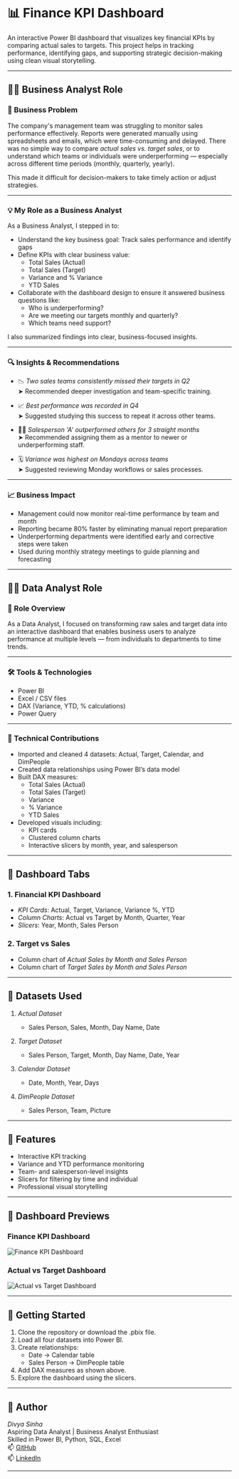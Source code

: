 # 📊 Finance KPI Dashboard

An interactive Power BI dashboard that visualizes key financial KPIs by comparing actual sales to targets. This project helps in tracking performance, identifying gaps, and supporting strategic decision-making using clean visual storytelling.

---

## 👩‍💼 Business Analyst Role

### 🧩 Business Problem

The company's management team was struggling to monitor sales performance effectively. Reports were generated manually using spreadsheets and emails, which were time-consuming and delayed. There was no simple way to compare *actual sales vs. target sales*, or to understand which teams or individuals were underperforming — especially across different time periods (monthly, quarterly, yearly).

This made it difficult for decision-makers to take timely action or adjust strategies.

---

### 💡 My Role as a Business Analyst

As a Business Analyst, I stepped in to:

- Understand the key business goal: Track sales performance and identify gaps
- Define KPIs with clear business value:
  - Total Sales (Actual)
  - Total Sales (Target)
  - Variance and % Variance
  - YTD Sales
- Collaborate with the dashboard design to ensure it answered business questions like:
  - Who is underperforming?
  - Are we meeting our targets monthly and quarterly?
  - Which teams need support?

I also summarized findings into clear, business-focused insights.

---

### 🔍 Insights & Recommendations

- 📉 *Two sales teams consistently missed their targets in Q2*  
  ➤ Recommended deeper investigation and team-specific training.

- 📈 *Best performance was recorded in Q4*  
  ➤ Suggested studying this success to repeat it across other teams.

- 🧑‍💼 *Salesperson 'A' outperformed others for 3 straight months*  
  ➤ Recommended assigning them as a mentor to newer or underperforming staff.

- 🗓️ *Variance was highest on Mondays across teams*  
  ➤ Suggested reviewing Monday workflows or sales processes.

---

### 📈 Business Impact

- Management could now monitor real-time performance by team and month
- Reporting became 80% faster by eliminating manual report preparation
- Underperforming departments were identified early and corrective steps were taken
- Used during monthly strategy meetings to guide planning and forecasting

---

## 👩‍💻 Data Analyst Role

### 🧠 Role Overview

As a Data Analyst, I focused on transforming raw sales and target data into an interactive dashboard that enables business users to analyze performance at multiple levels — from individuals to departments to time trends.

---

### 🛠 Tools & Technologies

- Power BI  
- Excel / CSV files  
- DAX (Variance, YTD, % calculations)  
- Power Query

---

### 🔧 Technical Contributions

- Imported and cleaned 4 datasets: Actual, Target, Calendar, and DimPeople
- Created data relationships using Power BI’s data model
- Built DAX measures:
  - Total Sales (Actual)
  - Total Sales (Target)
  - Variance
  - % Variance
  - YTD Sales
- Developed visuals including:
  - KPI cards
  - Clustered column charts
  - Interactive slicers by month, year, and salesperson

---

## 🧩 Dashboard Tabs

### 1. Financial KPI Dashboard
- *KPI Cards*: Actual, Target, Variance, Variance %, YTD
- *Column Charts*: Actual vs Target by Month, Quarter, Year
- *Slicers*: Year, Month, Sales Person

### 2. Target vs Sales
- Column chart of *Actual Sales by Month and Sales Person*
- Column chart of *Target Sales by Month and Sales Person*

---

## 📁 Datasets Used

1. *Actual Dataset*
   - Sales Person, Sales, Month, Day Name, Date

2. *Target Dataset*
   - Sales Person, Target, Month, Day Name, Date, Year

3. *Calendar Dataset*
   - Date, Month, Year, Days

4. *DimPeople Dataset*
   - Sales Person, Team, Picture

---

## 🌟 Features

- Interactive KPI tracking
- Variance and YTD performance monitoring
- Team- and salesperson-level insights
- Slicers for filtering by time and individual
- Professional visual storytelling

---

## 📸 Dashboard Previews

### Finance KPI Dashboard  
![Finance KPI Dashboard]()

### Actual vs Target Dashboard  
![Actual vs Target Dashboard]()

---

## 🚀 Getting Started

1. Clone the repository or download the .pbix file.
2. Load all four datasets into Power BI.
3. Create relationships:
   - Date → Calendar table
   - Sales Person → DimPeople table
4. Add DAX measures as shown above.
5. Explore the dashboard using the slicers.

---

## 👤 Author

*Divya Sinha*  
Aspiring Data Analyst | Business Analyst Enthusiast  
Skilled in Power BI, Python, SQL, Excel  
📫 [GitHub](https://github.com/divyasinha200)  
📫 [LinkedIn](https://www.linkedin.com/in/contact-divyasinha/)

---
